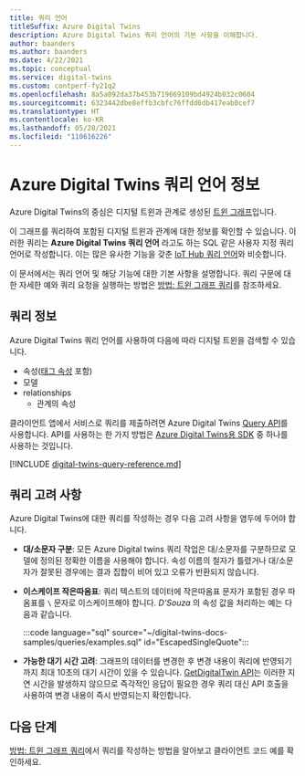 ```yaml
---
title: 쿼리 언어
titleSuffix: Azure Digital Twins
description: Azure Digital Twins 쿼리 언어의 기본 사항을 이해합니다.
author: baanders
ms.author: baanders
ms.date: 4/22/2021
ms.topic: conceptual
ms.service: digital-twins
ms.custom: contperf-fy21q2
ms.openlocfilehash: 8a5a092da37b453b719669109bd4924b032c0604
ms.sourcegitcommit: 6323442dbe8effb3cbfc76ffdd6db417eab0cef7
ms.translationtype: HT
ms.contentlocale: ko-KR
ms.lasthandoff: 05/28/2021
ms.locfileid: "110616226"
---
```

# <a name="about-the-query-language-for-azure-digital-twins"></a>Azure Digital Twins 쿼리 언어 정보

Azure Digital Twins의 중심은 디지털 트윈과 관계로 생성된 [트윈 그래프](concepts-twins-graph.md)입니다. 

이 그래프를 쿼리하여 포함된 디지털 트윈과 관계에 대한 정보를 확인할 수 있습니다. 이러한 쿼리는 **Azure Digital Twins 쿼리 언어** 라고도 하는 SQL 같은 사용자 지정 쿼리 언어로 작성합니다. 이는 많은 유사한 기능을 갖춘 [IoT Hub 쿼리 언어](../iot-hub/iot-hub-devguide-query-language.md)와 비슷합니다.

이 문서에서는 쿼리 언어 및 해당 기능에 대한 기본 사항을 설명합니다. 쿼리 구문에 대한 자세한 예와 쿼리 요청을 실행하는 방법은 [방법: 트윈 그래프 쿼리](how-to-query-graph.md)를 참조하세요.

## <a name="about-the-queries"></a>쿼리 정보

Azure Digital Twins 쿼리 언어를 사용하여 다음에 따라 디지털 트윈을 검색할 수 있습니다.
* 속성([태그 속성](how-to-use-tags.md) 포함)
* 모델
* relationships
  - 관계의 속성

클라이언트 앱에서 서비스로 쿼리를 제출하려면 Azure Digital Twins [Query API](/rest/api/digital-twins/dataplane/query)를 사용합니다. API를 사용하는 한 가지 방법은 [Azure Digital Twins용 SDK](concepts-apis-sdks.md#overview-data-plane-apis) 중 하나를 사용하는 것입니다.

[!INCLUDE [digital-twins-query-reference.md](../../includes/digital-twins-query-reference.md)]

## <a name="considerations-for-querying"></a>쿼리 고려 사항

Azure Digital Twins에 대한 쿼리를 작성하는 경우 다음 고려 사항을 염두에 두어야 합니다.
* **대/소문자 구분**: 모든 Azure Digital twins 쿼리 작업은 대/소문자를 구분하므로 모델에 정의된 정확한 이름을 사용해야 합니다. 속성 이름의 철자가 틀렸거나 대/소문자가 잘못된 경우에는 결과 집합이 비어 있고 오류가 반환되지 않습니다.
* **이스케이프 작은따옴표**: 쿼리 텍스트의 데이터에 작은따옴표 문자가 포함된 경우 따옴표를 `\` 문자로 이스케이프해야 합니다. *D'Souza* 의 속성 값을 처리하는 예는 다음과 같습니다.

  :::code language="sql" source="~/digital-twins-docs-samples/queries/examples.sql" id="EscapedSingleQuote":::

* **가능한 대기 시간 고려**: 그래프의 데이터를 변경한 후 변경 내용이 쿼리에 반영되기까지 최대 10초의 대기 시간이 있을 수 있습니다. [GetDigitalTwin API](how-to-manage-twin.md#get-data-for-a-digital-twin)는 이러한 지연 시간을 발생하지 않으므로 즉각적인 응답이 필요한 경우 쿼리 대신 API 호출을 사용하여 변경 내용이 즉시 반영되는지 확인합니다.

## <a name="next-steps"></a>다음 단계

[방법: 트윈 그래프 쿼리](how-to-query-graph.md)에서 쿼리를 작성하는 방법을 알아보고 클라이언트 코드 예를 확인하세요.